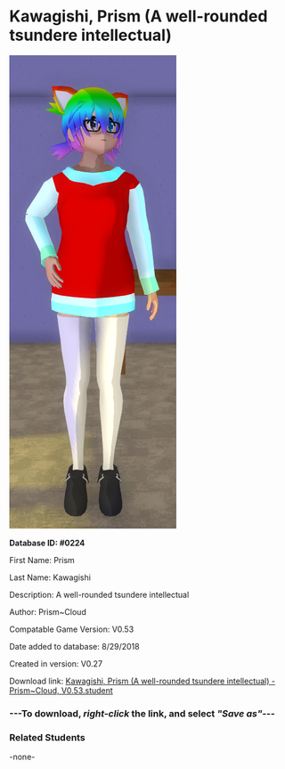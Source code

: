 # Kawagishi, Prism (A well-rounded tsundere intellectual)

<img src="../../Files/Images/Kawagishi, Prism (A well-rounded tsundere intellectual).png" title="Kawagishi, Prism (A well-rounded tsundere intellectual) - Prism~Cloud, V0.53">

**Database ID: #0224**

First Name: Prism

Last Name: Kawagishi

Description: A well-rounded tsundere intellectual

Author: Prism~Cloud

Compatable Game Version: V0.53

Date added to database: 8/29/2018

Created in version: V0.27

Download link: <a href="https://raw.githubusercontent.com/Arbiter1223/Daigaku-Gurashi-Custom-Students/master/Files/Student%20Files/Kawagishi%2C%20Prism%20(A%20well-rounded%20tsundere%20intellectual)%20-%20Prism~Cloud%2C%20V0.53.student">Kawagishi, Prism (A well-rounded tsundere intellectual) - Prism~Cloud, V0.53.student</a>

### ---**To download, _right-click_ the link, and select _"Save as"_**---

### Related Students

-none-
